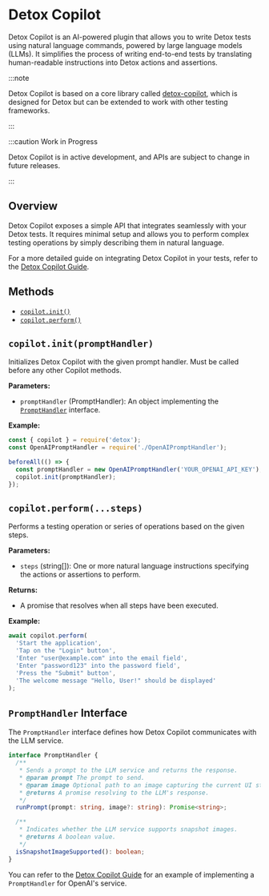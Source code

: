 # Detox Copilot

Detox Copilot is an AI-powered plugin that allows you to write Detox tests using natural language commands, powered by large language models (LLMs). It simplifies the process of writing end-to-end tests by translating human-readable instructions into Detox actions and assertions.

:::note

Detox Copilot is based on a core library called [detox-copilot](https://github.com/wix-incubator/detox-copilot), which is designed for Detox but can be extended to work with other testing frameworks.

:::

:::caution Work in Progress

Detox Copilot is in active development, and APIs are subject to change in future releases.

:::

## Overview

Detox Copilot exposes a simple API that integrates seamlessly with your Detox tests. It requires minimal setup and allows you to perform complex testing operations by simply describing them in natural language.

For a more detailed guide on integrating Detox Copilot in your tests, refer to the [Detox Copilot Guide].

## Methods

- [`copilot.init()`](#copilotinitprompthandler)
- [`copilot.perform()`](#copilotperformsteps)

## `copilot.init(promptHandler)`

Initializes Detox Copilot with the given prompt handler. Must be called before any other Copilot methods.

**Parameters:**

- `promptHandler` (PromptHandler): An object implementing the [`PromptHandler`](#prompthandler-interface) interface.

**Example:**

```javascript
const { copilot } = require('detox');
const OpenAIPromptHandler = require('./OpenAIPromptHandler');

beforeAll(() => {
  const promptHandler = new OpenAIPromptHandler('YOUR_OPENAI_API_KEY');
  copilot.init(promptHandler);
});
```

## `copilot.perform(...steps)`

Performs a testing operation or series of operations based on the given steps.

**Parameters:**

- `steps` (string[]): One or more natural language instructions specifying the actions or assertions to perform.

**Returns:**

- A promise that resolves when all steps have been executed.

**Example:**

```javascript
await copilot.perform(
  'Start the application',
  'Tap on the "Login" button',
  'Enter "user@example.com" into the email field',
  'Enter "password123" into the password field',
  'Press the "Submit" button',
  'The welcome message "Hello, User!" should be displayed'
);
```

## `PromptHandler` Interface

The `PromptHandler` interface defines how Detox Copilot communicates with the LLM service.

```typescript
interface PromptHandler {
  /**
   * Sends a prompt to the LLM service and returns the response.
   * @param prompt The prompt to send.
   * @param image Optional path to an image capturing the current UI state.
   * @returns A promise resolving to the LLM's response.
   */
  runPrompt(prompt: string, image?: string): Promise<string>;

  /**
   * Indicates whether the LLM service supports snapshot images.
   * @returns A boolean value.
   */
  isSnapshotImageSupported(): boolean;
}
```

You can refer to the [Detox Copilot Guide] for an example of implementing a `PromptHandler` for OpenAI's service.

[Detox Copilot Guide]: /docs/guide/testing-with-copilot
